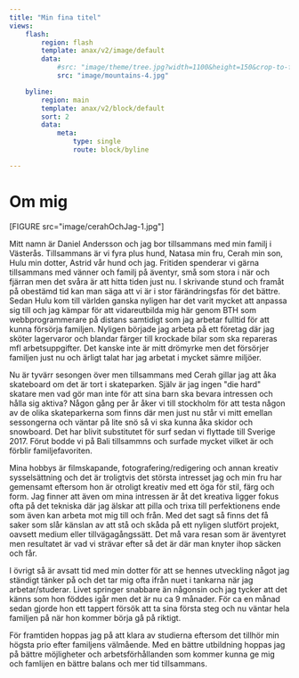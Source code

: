 ```yaml
---
title: "Min fina titel"
views:
    flash:
        region: flash
        template: anax/v2/image/default
        data:
            #src: "image/theme/tree.jpg?width=1100&height=150&crop-to-fit&area=0,0,30,0"
            src: "image/mountains-4.jpg"

    byline:
        region: main
        template: anax/v2/block/default
        sort: 2
        data:
            meta:
                type: single
                route: block/byline

---
```

Om mig
=========================

[FIGURE src="image/cerahOchJag-1.jpg"]

Mitt namn är Daniel Andersson och jag bor tillsammans med min familj i Västerås. Tillsammans är vi fyra plus hund, Natasa min fru, Cerah min son, Hulu min dotter, Astrid vår hund och jag. Fritiden spenderar vi gärna tillsammans med vänner och familj på äventyr, små som stora i när och fjärran men det svåra är att hitta tiden just nu. I skrivande stund och framåt på obestämd tid kan man säga att vi är i stor färändringsfas för det bättre. Sedan Hulu kom till världen ganska nyligen har det varit mycket att anpassa sig till och jag kämpar för att vidareutbilda mig här genom BTH som webbprogrammerare på distans samtidigt som jag arbetar fulltid för att kunna försörja familjen. Nyligen började jag arbeta på ett företag där jag sköter lagervaror och blandar färger till krockade bilar som ska repareras mfl arbetsuppgifter. Det kanske inte är mitt drömyrke men det försörjer familjen just nu och ärligt talat har jag arbetat i mycket sämre miljöer.

Nu är tyvärr sesongen över men tillsammans med Cerah gillar jag att åka skateboard om det är tort i skateparken. Själv är jag ingen "die hard" skatare men vad gör man inte för att sina barn ska bevara intressen och hålla sig aktiva? Någon gång per år åker vi till stockholm för att testa någon av de olika skateparkerna som finns där men just nu står vi mitt emellan sessongerna och väntar på lite snö så vi ska kunna åka skidor och snowboard. Det har blivit substitutet för surf sedan vi flyttade till Sverige 2017. Förut bodde vi på Bali tillsammns och surfade mycket vilket är och förblir familjefavoriten.

Mina hobbys är filmskapande, fotografering/redigering och annan kreativ sysselsättning och det är troligtvis det största intresset jag och min fru har gemensamt eftersom hon är otroligt kreativ med ett öga för stil, färg och form. Jag finner att även om mina intressen är åt det kreativa ligger fokus ofta på det tekniska där jag älskar att pilla och trixa till perfektionens ende som även kan arbeta mot mig till och från. Med det sagt så finns det få saker som slår känslan av att stå och skåda på ett nyligen slutfört projekt, oavsett medium eller tillvägagångssätt. Det må vara resan som är äventyret men resultatet är vad vi strävar efter så det är där man knyter ihop säcken och får.

I övrigt så är avsatt tid med min dotter för att se hennes utveckling något jag ständigt tänker på och det tar mig ofta ifrån nuet i tankarna när jag arbetar/studerar. Livet springer snabbare än någonsin och jag tycker att det känns som hon föddes igår men det är nu ca 9 månader. För ca en månad sedan gjorde hon ett tappert försök att ta sina första steg och nu väntar hela familjen på när hon kommer börja gå på riktigt.

För framtiden hoppas jag på att klara av studierna eftersom det tillhör min högsta prio efter familjens välmående. Med en bättre utbildning hoppas jag på bättre möjligheter och arbetsförhållanden som kommer kunna ge mig och famlijen en bättre balans och mer tid tillsammans. 